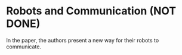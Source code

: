 # Robots and Communication (NOT DONE) 

In the paper, the authors present a new way for their robots to communicate. 
